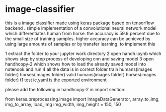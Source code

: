 # image-classifier
this is a image classifier made using keras package based on tensorflow backend .
simple implementation of a convolutional neural network model
which differentiates human from horse.
the accuracy is 59.9 percent due to the small size of training samples.
higher accuracy can be achieved by using large amounts of samples or
by transfer learning.
to implement this

1 extract the folder to your jupyter work directory
2 open handh.ipynb which shows step by step process of developing cnn and saving model
3 open handhcopy-2 which shows how to load the already saved model into notenook and run
4 all the data is in correct folder
           train
               humans(images folder)
               horses(images folder)
           valid
               humans(images folder)
               horses(images folder)
            t1
               test
ic.yaml is the exported environment


please add the following in handhcopy-2 in import section:

from keras.preprocessing.image import ImageDataGenerator, array_to_img, img_to_array, load_img
img_width, img_height = 150, 150
